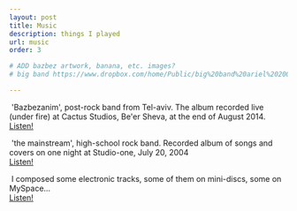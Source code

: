 ```yaml
---
layout: post
title: Music
description: things I played
url: music
order: 3

# ADD bazbez artwork, banana, etc. images?
# big band https://www.dropbox.com/home/Public/big%20band%20ariel%202005

---
```


<div class="row 400%">

<div class="12u">
<p>
<span class="image left">
<img src="https://f4.bcbits.com/img/a4179288768_10.jpg" alt="" />
</span>
'Bazbezanim', post-rock band from Tel-aviv.
The album recorded live (under fire) at Cactus Studios, Be'er Sheva, at the end of August 2014.
<br/>
<a href="https://bazbezanim.bandcamp.com/album/bazbezanim">Listen!
</a>
</p>
</div>

<div class="12u">
<p>
<span class="image left">
<img src="https://f4.bcbits.com/img/a1221820765_10.jpg" alt="" />
</span>
'the mainstream', high-school rock band.
Recorded album of songs and covers on one night at Studio-one, July 20, 2004 
<br/>
<a href="https://mainstream.bandcamp.com/">Listen!</a>
</p>
</div>

<div class="12u">
<p>
<span class="image left">
<img src="https://a4-images.myspacecdn.com/images03/29/0d2cc87b9d404bdf9e7e26e088c55d3b/full.jpg" alt="" />
</span>
I composed some electronic tracks, some of them on mini-discs, some on MySpace...
<br/>
<a href="https://myspace.com/eranws/music/songs">Listen!</a>
</p>
</div>

</div>




